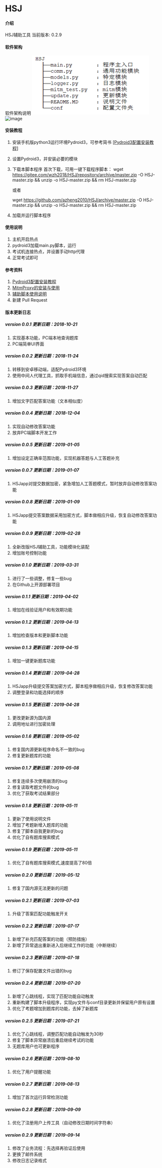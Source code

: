 # HSJ

#### 介绍
HSJ辅助工具
当前版本: 0.2.9

#### 软件架构
软件架构说明
![image](https://github.com/azheng2010/HSJ/blob/master/image/readme.png)
![image](https://gitee.com/wzh2018/HSJ/raw/master/image/readme.png)
#### 安装教程

1. 安装手机版python3运行环境Pydroid3，可参考简书  [[Pydroid3配置安装教程](https://www.jianshu.com/p/5d9abd6f1405)]
2. 设置Pydroid3，并安装必要的模块
3. 下载本脚本程序
    首次下载，可用一键下载程序脚本：
    wget https://gitee.com/wzh2018/HSJ/repository/archive/master.zip -O HSJ-master.zip && unzip -o HSJ-master.zip && rm HSJ-master.zip
    
    或者
    
    wget https://github.com/azheng2010/HSJ/archive/master.zip -O HSJ-master.zip && unzip -o HSJ-master.zip && rm HSJ-master.zip
4. 加载并运行脚本程序

#### 使用说明

1. 主机开启热点
2. pydroid3加载main.py脚本，运行
3. 考试机连接热点，并设置手动http代理
4. 正常考试即可

#### 参考资料

1. [Pydroid3配置安装教程](https://www.jianshu.com/p/5d9abd6f1405)
2. [MitmProxy的安装与使用](https://www.jianshu.com/p/7b0ea91c081c)
3. [辅助脚本使用说明](https://www.jianshu.com/p/87a6719f0545)
4. 新建 Pull Request

#### 版本更新日志

##### version 0.0.1 更新日期：2018-10-21
1. 实现基本功能，PC端本地查询题库
2. PC端简单UI界面

##### version 0.0.2 更新日期：2018-11-24
1. 转移到安卓移动端，适配Pydroid3环境
2. 使用中间人代理工具，抓取手机端信息，通过qid搜索实现答案自动匹配

##### version 0.0.3 更新日期：2018-11-27
1. 增加文字匹配答案功能（文本相似度）

##### version 0.0.4 更新日期：2018-12-04
1. 实现自动修改答案功能
2. 放弃PC端脚本开发工作

##### version 0.0.5 更新日期：2019-01-05
1. 增加设定正确率范围功能，实现机器答题与人工答题补充

##### version 0.0.7 更新日期：2019-01-07
1. HSJapp对提交数据加密，紧急增加人工答题模式，暂时放弃自动修改答案功能

##### version 0.0.8 更新日期：2019-01-09
1. HSJapp提交答案数据采用加密方式，脚本做相应升级，恢复自动修改答案功能

##### version 0.0.9 更新日期：2019-02-28
1. 全新改版HSJ辅助工具，功能模块化装配
2. 增加账号控制功能

##### version 0.1.0 更新日期：2019-03-31
1. 进行了一些调整，修复一些bug
2. 在Github上开源部署项目

##### version 0.1.1 更新日期：2019-04-02
1. 增加在线验证用户和有效期功能

##### version 0.1.2 更新日期：2019-04-13
1. 增加检查版本和更新脚本功能

##### version 0.1.3 更新日期：2019-04-15
1. 增加一键更新题库功能

##### version 0.1.4 更新日期：2019-04-28
1. HSJapp升级提交答案加密方式，脚本程序做相应升级，恢复修改答案功能
2. 调整登录和功能选择的顺序

##### version 0.1.5 更新日期：2019-04-28
1. 更改更新源为国内源
2. 调用地址进行加密处理

##### version 0.1.6 更新日期：2019-05-02
1. 修复国内源更新程序命名不一致的bug
2. 修复更新题库的功能

##### version 0.1.7 更新日期：2019-05-08
1. 修复连续多次使用崩溃的bug
2. 修复读取考题文件的bug
3. 优化了获取考试结果部分

##### version 0.1.8 更新日期：2019-05-11
1. 更新了使用说明文件
2. 增加了考题新增入题库的功能
3. 修复了脚本自我更新的bug
4. 优化了自有题库搜索模式

##### version 0.1.9 更新日期：2019-05-11
1. 优化了自有题库搜索模式,速度提高了80倍

##### version 0.2.0 更新日期：2019-05-12
1. 修复了国内源无法更新的问题

##### version 0.2.1 更新日期：2019-07-03
1. 升级了答案匹配功能触发开关

##### version 0.2.2 更新日期：2019-07-17
1. 新增了补充匹配答案的功能（预防措施）
2. 新增了异常退出重新进入后继续工作的功能（中断继续）

##### version 0.2.3 更新日期：2019-07-18
1. 修订了保存配置文件出错的bug

##### version 0.2.4 更新日期：2019-07-20
1. 新增了心跳线程，实现了匹配功能自动触发
2. 重新构建了脚本升级程序，实现py文件与conf目录更新并保留用户原有设置
3. 优化了考题增加到题库的功能，去掉了新题库

##### version 0.2.5 更新日期：2019-07-21
1. 优化了心跳线程，调整匹配功能自动触发为30秒
2. 修复了脚本异常崩溃后重启继续考试的功能
3. 无题库用户也可更新程序

##### version 0.2.6 更新日期：2019-08-10
1. 优化了用户提醒功能

##### version 0.2.7 更新日期：2019-08-13
1. 增加了首次运行异常检测功能

##### version 0.2.8 更新日期：2019-09-09
1. 优化了注册用户上传工具（自动修改日期时间字符串）

##### version 0.2.9 更新日期：2019-09-14
1. 修改了业务流程：先选择再验证后使用
2. 更换了邮件系统
3. 修改日志记录格式